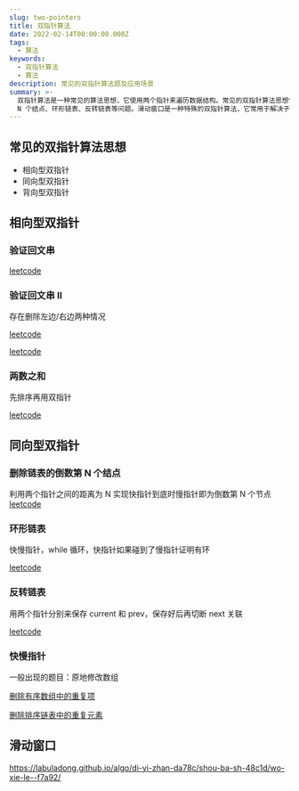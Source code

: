 ```yaml
---
slug: two-pointers
title: 双指针算法
date: 2022-02-14T00:00:00.000Z
tags:
  - 算法
keywords:
  - 双指针算法
  - 算法
description: 常见的双指针算法题及应用场景
summary: >-
  双指针算法是一种常见的算法思想，它使用两个指针来遍历数据结构。常见的双指针算法思想包括相向型双指针、同向型双指针和背向型双指针。相向型双指针常用于验证回文串、两数之和等问题。同向型双指针常用于删除链表的倒数第
  N 个结点、环形链表、反转链表等问题。滑动窗口是一种特殊的双指针算法，它常用于解决子数组问题。
---
```


## 常见的双指针算法思想

- 相向型双指针
- 同向型双指针
- 背向型双指针

## 相向型双指针

### 验证回文串

[leetcode](https://leetcode-cn.com/submissions/detail/242684649/)

### 验证回文串 Ⅱ

存在删除左边/右边两种情况

[leetcode](https://leetcode-cn.com/submissions/detail/266790789/)

[leetcode](https://leetcode.cn/submissions/detail/414370289/)

### 两数之和

先排序再用双指针

[leetcode](https://leetcode-cn.com/submissions/detail/266792046/)

## 同向型双指针

### 删除链表的倒数第 N 个结点

利用两个指针之间的距离为 N 实现快指针到底时慢指针即为倒数第 N 个节点
[leetcode](https://leetcode.cn/problems/remove-nth-node-from-end-of-list/description/)

### 环形链表

快慢指针，while 循环，快指针如果碰到了慢指针证明有环

[leetcode](https://leetcode-cn.com/submissions/detail/266797412/)

### 反转链表

用两个指针分别来保存 current 和 prev，保存好后再切断 next 关联

[leetcode](https://leetcode-cn.com/submissions/detail/268415457/)

### 快慢指针

一般出现的题目：原地修改数组

[删除有序数组中的重复项](https://leetcode.cn/problems/remove-duplicates-from-sorted-array/description/)

[删除排序链表中的重复元素](https://leetcode.cn/problems/remove-duplicates-from-sorted-list/description/)

## 滑动窗口

https://labuladong.github.io/algo/di-yi-zhan-da78c/shou-ba-sh-48c1d/wo-xie-le--f7a92/
